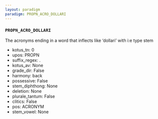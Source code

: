 ```yaml
---
layout: paradigm
paradigm: PROPN_ACRO_DOLLARI
---
```

### ` PROPN_ACRO_DOLLARI `

The acronyms ending in a word that inflects like ‘dollari’ with i:e type stem
* kotus_tn: 0
* upos: PROPN
* suffix_regex: .
* kotus_av: None
* grade_dir: False
* harmony: back
* possessive: False
* stem_diphthong: None
* deletion: None
* plurale_tantum: False
* clitics: False
* pos: ACRONYM
* stem_vowel: None

